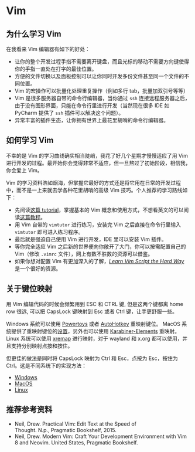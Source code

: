 # Vim

## 为什么学习 Vim

在我看来 Vim 编辑器有如下的好处：

- 让你的整个开发过程手指不需要离开键盘，而且光标的移动不需要方向键使得你的手指一直处在打字的最佳位置。
- 方便的文件切换以及面板控制可以让你同时开发多份文件甚至同一个文件的不同位置。
- Vim 的宏操作可以批量化处理重复操作（例如多行 tab，批量加双引号等等）
- Vim 是很多服务器自带的命令行编辑器，当你通过 `ssh` 连接远程服务器之后，由于没有图形界面，只能在命令行里进行开发（当然现在很多 IDE 如 PyCharm 提供了 `ssh` 插件可以解决这个问题）。
- 异常丰富的插件生态，让你拥有世界上最花里胡哨的命令行编辑器。

## 如何学习 Vim

不幸的是 Vim 的学习曲线确实相当陡峭，我花了好几个星期才慢慢适应了用 Vim 进行开发的过程。最开始你会觉得非常不适应，但一旦熬过了初始阶段，相信我，你会爱上 Vim。

Vim 的学习资料浩如烟海，但掌握它最好的方式还是将它用在日常的开发过程中，而不是一上来就去学各种花里胡哨的高级 Vim 技巧。个人推荐的学习路线如下：

- 先阅读[这篇 tutorial](https://missing.csail.mit.edu/2020/editors/)，掌握基本的 Vim 概念和使用方式，不想看英文的可以阅读[这篇教程](https://github.com/wsdjeg/vim-galore-zh_cn)。
- 用 Vim 自带的 `vimtutor` 进行练习，安装完 Vim 之后直接在命令行里输入 `vimtutor` 即可进入练习程序。
- 最后就是强迫自己使用 Vim 进行开发，IDE 里可以安装 Vim 插件。
- 等你完全适应 Vim 之后新的世界便向你敞开了大门，你可以按需配置自己的 Vim（修改 `.vimrc` 文件），网上有数不胜数的资源可以借鉴。
- 如果你想对配置 Vim 有更加深入的了解，[_Learn Vim Script the Hard Way_](https://learnvimscriptthehardway.stevelosh.com/) 是一个很好的资源。

## 关于键位映射

用 Vim 编辑代码的时候会频繁用到 ESC 和 CTRL 键, 但是这两个键都离 home row 很远, 可以把 CapsLock 键映射到 Esc 或者 Ctrl 键，让手更舒服一些。

Windows 系统可以使用 [Powertoys](https://learn.microsoft.com/en-us/windows/powertoys/) 或者 [AutoHotkey](https://www.autohotkey.com/) 重映射键位。
MacOS 系统提供了重映射键位的[设置](https://vim.fandom.com/wiki/Map_caps_lock_to_escape_in_macOS)，另外也可以使用 [Karabiner-Elements](https://karabiner-elements.pqrs.org/) 重映射。
Linux 系统可以使用 [xremap](https://github.com/xremap/xremap) 进行映射，对于 wayland 和 x.org 都可以使用，并且支持分别映射点按和按住。

但更佳的做法是同时将 CapsLock 映射为 Ctrl 和 Esc，点按为 Esc，按住为 Ctrl。这是不同系统下的实现方法：

- [Windows](https://gist.github.com/sedm0784/4443120)
- [MacOS](https://ke-complex-modifications.pqrs.org/#caps_lock_tapped_escape_held_left_control)
- [Linux](https://www.jianshu.com/p/6fdc0e0fb266)

## 推荐参考资料

- Neil, Drew. Practical Vim: Edit Text at the Speed of Thought. N.p., Pragmatic Bookshelf, 2015.
- Neil, Drew. Modern Vim: Craft Your Development Environment with Vim 8 and Neovim. United States, Pragmatic Bookshelf.
